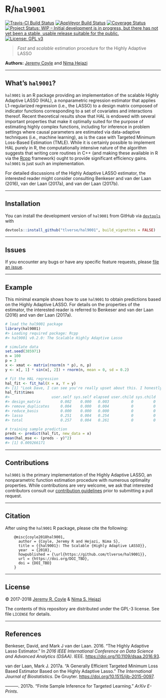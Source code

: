 
<!-- README.md is generated from README.Rmd. Please edit that file -->

# R/`hal9001`

[![Travis-CI Build
Status](https://travis-ci.org/tlverse/hal9001.svg?branch=master)](https://travis-ci.org/tlverse/hal9001)
[![AppVeyor Build
Status](https://ci.appveyor.com/api/projects/status/github/jeremyrcoyle/hal9001?branch=master&svg=true)](https://ci.appveyor.com/project/jeremyrcoyle/hal9001)
[![Coverage
Status](https://img.shields.io/codecov/c/github/tlverse/hal9001/master.svg)](https://codecov.io/github/tlverse/hal9001?branch=master)
[![Project Status: WIP – Initial development is in progress, but there
has not yet been a stable, usable release suitable for the
public.](http://www.repostatus.org/badges/latest/wip.svg)](http://www.repostatus.org/#wip)
[![License: GPL
v3](https://img.shields.io/badge/License-GPL%20v3-blue.svg)](http://www.gnu.org/licenses/gpl-3.0)

> *Fast* and *scalable* estimation procedure for the Highly Adaptive
> LASSO

**Authors:** [Jeremy Coyle](https://github.com/tlverse) and [Nima
Hejazi](https://nimahejazi.org)

-----

## What’s `hal9001`?

`hal9001` is an R package providing an implementation of the scalable
Highly Adaptive LASSO (HAL), a nonparametric regression estimator that
applies L1-regularized regression (i.e., the LASSO) to a design matrix
composed of indicator functions corresponding to a set of covariates and
interactions thereof. Recent theoretical results show that HAL is
endowed with several important properties that make it optimally suited
for the purpose of estimating highly complex functions, including for
inference in problem settings where causal parameters are estimated via
data-adaptive techniques (i.e., machine learning), as is the case with
Targeted Minimum Loss-Based Estimation (TMLE). While it is certainly
possible to implement HAL purely in R, the computationally intensive
nature of the algorithm suggests that writing core routines in C++ (and
making these available in R via the [Rcpp](http://www.rcpp.org/)
framework) ought to provide significant efficiency gains. `hal9001` is
just such an implementation.

For detailed discussions of the Highly Adaptive LASSO estimator, the
interested reader might consider consulting Benkeser and van der Laan
(2016), van der Laan (2017a), and van der Laan (2017b).

-----

## Installation

<!--
For standard use, we recommend installing the package from
[CRAN](https://cran.r-project.org/) via


```r
install.packages("hal9001")
```
-->

You can install the development version of `hal9001` from GitHub via
[`devtools`](https://www.rstudio.com/products/rpackages/devtools/) with

``` r
devtools::install_github("tlverse/hal9001", build_vignettes = FALSE)
```

-----

## Issues

If you encounter any bugs or have any specific feature requests, please
[file an issue](https://github.com/tlverse/hal9001/issues).

-----

## Example

This minimal example shows how to use `hal9001` to obtain predictions
based on the Highly Adaptive LASSO. For details on the properties of the
estimator, the interested reader is referred to Benkeser and van der
Laan (2016) and van der Laan (2017a).

``` r
# load the hal9001 package
library(hal9001)
#> Loading required package: Rcpp
#> hal9001 v0.2.0: The Scalable Highly Adaptive Lasso

# simulate data
set.seed(385971)
n = 100
p = 3
x <- xmat <- matrix(rnorm(n * p), n, p)
y <- x[, 1] * sin(x[, 2]) + rnorm(n, mean = 0, sd = 0.2)

# fit the HAL regression
hal_fit <- fit_hal(X = x, Y = y)
#> [1] "Look Dave, I can see you're really upset about this. I honestly think you ought to sit down calmly, take a stress pill, and think things over."
hal_fit$times
#>                   user.self sys.self elapsed user.child sys.child
#> design_matrix         0.002    0.000   0.003          0         0
#> remove_duplicates     0.004    0.000   0.004          0         0
#> reduce_basis          0.000    0.000   0.000          0         0
#> lasso                 0.251    0.004   0.254          0         0
#> total                 0.257    0.004   0.261          0         0

# training sample prediction
preds <- predict(hal_fit, new_data = x)
mean(hal_mse <- (preds - y)^2)
#> [1] 0.009266171
```

-----

## Contributions

`hal9001` is the primary implementation of the Highly Adaptive LASSO, an
nonparametric function estimation procedure with numerous optimality
properties. While contributions are very welcome, we ask that interested
contributors consult our [contribution
guidelines](https://github.com/tlverse/hal9001/blob/master/CONTRIBUTING.md)
prior to submitting a pull request.

-----

## Citation

After using the `hal9001` R package, please cite the following:

``` 
    @misc{coyle2018hal9001,
      author = {Coyle, Jeremy R and Hejazi, Nima S},
      title = {{hal9001}: The Scalable {Highly Adaptive LASSO}},
      year  = {2018},
      howpublished = {\url{https://github.com/tlverse/hal9001}},
      url = {https://doi.org/DOI_TBD},
      doi = {DOI_TBD}
    }
```

-----

## License

© 2017-2018 [Jeremy R. Coyle](https://github.com/tlverse) & [Nima S.
Hejazi](https://nimahejazi.org)

The contents of this repository are distributed under the GPL-3 license.
See file `LICENSE` for details.

-----

## References

<div id="refs" class="references">

<div id="ref-benkeser2016hal">

Benkeser, David, and Mark J van der Laan. 2016. “The Highly Adaptive
Lasso Estimator.” In *2016 IEEE International Conference on Data Science
and Advanced Analytics (DSAA)*. IEEE.
<https://doi.org/10.1109/dsaa.2016.93>.

</div>

<div id="ref-vdl2017generally">

van der Laan, Mark J. 2017a. “A Generally Efficient Targeted Minimum
Loss Based Estimator Based on the Highly Adaptive Lasso.” *The
International Journal of Biostatistics*. De Gruyter.
<https://doi.org/10.1515/ijb-2015-0097>.

</div>

<div id="ref-vdl2017finite">

———. 2017b. “Finite Sample Inference for Targeted Learning.” *ArXiv
E-Prints*.

</div>

</div>
